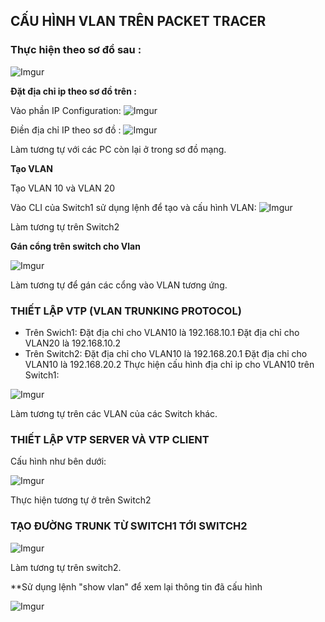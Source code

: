 ## CẤU HÌNH VLAN TRÊN PACKET TRACER

### Thực hiện theo sơ đồ sau :

![Imgur](https://i.imgur.com/8sRhH1v.png)

**Đặt địa chỉ ip theo sơ đồ trên :**
  
  Vào phần IP Configuration:
  ![Imgur](https://i.imgur.com/JhIX32a.png)
 
  Điền địa chỉ IP theo sơ đồ :
  ![Imgur](https://i.imgur.com/OL90JVe.png)
  
 Làm tương tự với các PC còn lại ở trong sơ đồ mạng.
 
 **Tạo VLAN**
 
 Tạo VLAN 10 và VLAN 20 
 
 
 Vào CLI của Switch1 sử dụng lệnh để tạo và cấu hình VLAN: 
 ![Imgur](https://i.imgur.com/BVFFOZz.png)
 
 Làm tương tự trên Switch2

 **Gán cổng trên switch cho Vlan**
 
 
 ![Imgur](https://i.imgur.com/BeZE626.png)
 
 
 Làm tương tự để gán các cổng vào VLAN tương ứng.
 
 
 ### THIẾT LẬP VTP (VLAN TRUNKING PROTOCOL)
 - Trên Swich1:
 Đặt địa chỉ cho VLAN10 là 192.168.10.1
 Đặt địa chỉ cho VLAN20 là 192.168.10.2
 - Trên Switch2: 
  Đặt địa chỉ cho VLAN10 là 192.168.20.1
   Đặt địa chỉ cho VLAN10 là 192.168.20.2
  Thực hiện cấu hình địa chỉ ip cho VLAN10 trên Switch1:
  
  
 ![Imgur](https://i.imgur.com/l5VKyGf.png)
 
 
 Làm tương tự trên các VLAN của các Switch khác.
 
 ### THIẾT LẬP VTP SERVER VÀ VTP CLIENT
 
 Cấu hình như bên dưới:
 
 ![Imgur](https://i.imgur.com/8xNc5n6.png)
 
 Thực hiện tương tự ở trên Switch2
 
 ### TẠO ĐƯỜNG TRUNK TỪ SWITCH1 TỚI SWITCH2 
 
 ![Imgur](https://i.imgur.com/n4gGYTj.png)
 
 Làm tương tự trên switch2.
 
 **Sử dụng lệnh "show vlan" để xem lại thông tin đã cấu hình
 
 
 ![Imgur](https://i.imgur.com/r3uh867.png)
 
 
 
 
 
 
 
 
 
 
 
 
 
 
 
 
 
 
 
